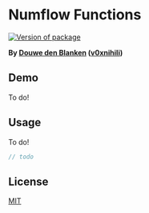 # Numflow Functions

[![Version of package](https://badgen.net/npm/v/numflow-functions)](https://www.npmjs.com/package/numflow-functions)

<!-- [![contributions
welcome](https://img.shields.io/badge/contributions-welcome-brightgreen.svg?style=flat)](https://github.com/flw0/numflow-functions/issues)
[![Node version](https://img.shields.io/node/v/[numflow-functions].svg?style=flat)](http://nodejs.org/download/) -->

**By [Douwe den Blanken](https://nl.linkedin.com/in/douwedenblanken)
([v0xnihili](https://github.com/V0XNIHILI/))**

## Demo

To do!

## Usage

To do!

```ts
// todo
```

<!-- ## Size

Please see [BundlePhobia](https://bundlephobia.com/result?p=numflow-functions). -->

## License

[MIT](./LICENSE)